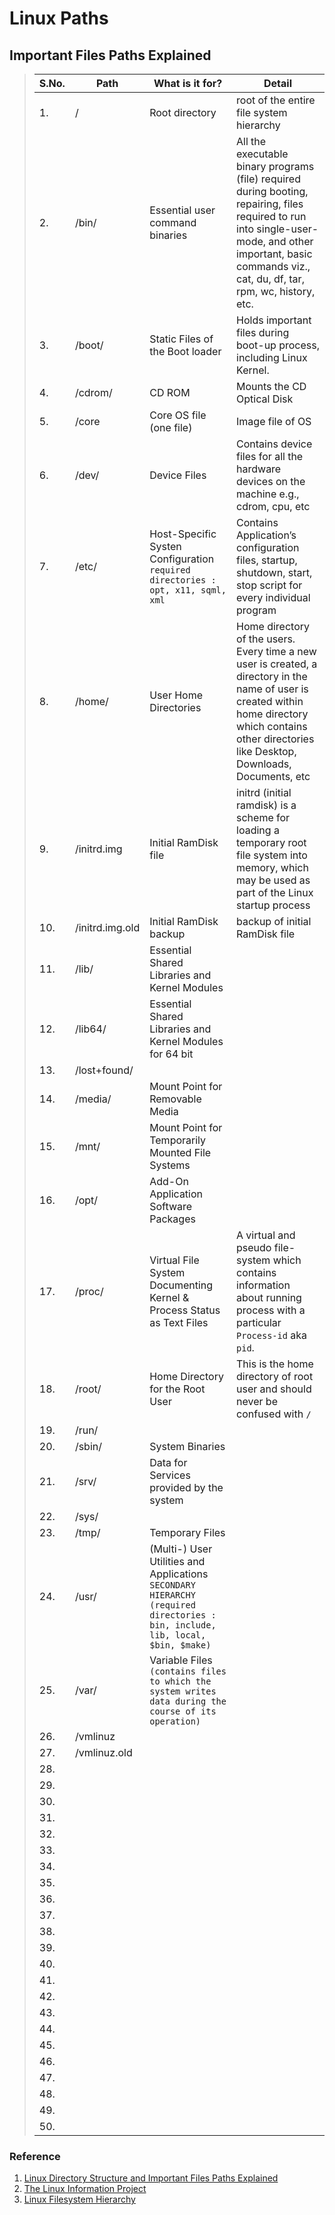 #	Linux Paths

##	Important Files Paths Explained
>	S.No. | Path | What is it for? | Detail
>	------|-----|-------------|------
>	1. | / | Root directory | root of the entire file system hierarchy
>	2. | /bin/ | Essential user command binaries | All the executable binary programs (file) required during booting, repairing, files required to run into single-user-mode, and other important, basic commands viz., cat, du, df, tar, rpm, wc, history, etc.
>	3. | /boot/ | Static Files of the Boot loader | Holds important files during boot-up process, including Linux Kernel.
>	4. | /cdrom/ | CD ROM | Mounts the CD Optical Disk
>	5. | /core | Core OS file (one file) | Image file of OS
>	6. | /dev/ | Device Files | Contains device files for all the hardware devices on the machine e.g., cdrom, cpu, etc
>	7. | /etc/ | Host-Specific Systen Configuration `required directories : opt, x11, sqml, xml` | Contains Application’s configuration files, startup, shutdown, start, stop script for every individual program
>	8. | /home/ | User Home Directories | Home directory of the users. Every time a new user is created, a directory in the name of user is created within home directory which contains other directories like Desktop, Downloads, Documents, etc
>	9. | /initrd.img | Initial RamDisk file | initrd (initial ramdisk) is a scheme for loading a temporary root file system into memory, which may be used as part of the Linux startup process
>	10. | /initrd.img.old | Initial RamDisk backup | backup of initial RamDisk file
>	11. | /lib/ | Essential Shared Libraries and Kernel Modules
>	12. | /lib64/ | Essential Shared Libraries and Kernel Modules for 64 bit
>	13. | /lost+found/ |  | 
>	14. | /media/ | Mount Point for Removable Media
>	15. | /mnt/ | Mount Point for Temporarily Mounted File Systems
>	16. | /opt/ | Add-On Application Software Packages
>	17. | /proc/ | Virtual File System Documenting Kernel & Process Status as Text Files | A virtual and pseudo file-system which contains information about running process with a particular `Process-id` aka `pid`.
>	18. | /root/ | Home Directory for the Root User | This is the home directory of root user and should never be confused with `/`
>	19. | /run/ |  | 
>	20. | /sbin/ | System Binaries
>	21. | /srv/ | Data for Services provided by the system
>	22. | /sys/ |  | 
>	23. | /tmp/ | Temporary Files
>	24. | /usr/ | (Multi-) User Utilities and Applications `SECONDARY HIERARCHY (required directories : bin, include, lib, local, $bin, $make)`
>	25. | /var/ | Variable Files `(contains files to which the system writes data during the course of its operation)`
>	26. | /vmlinuz |  | 
>	27. | /vmlinuz.old |  | 
>	28. |  |  | 
>	29. |  |  | 
>	30. |  |  | 
>	31. |  |  | 
>	32. |  |  | 
>	33. |  |  | 
>	34. |  |  | 
>	35. |  |  | 
>	36. |  |  | 
>	37. |  |  | 
>	38. |  |  | 
>	39. |  |  | 
>	40. |  |  | 
>	41. |  |  | 
>	42. |  |  | 
>	43. |  |  | 
>	44. |  |  | 
>	45. |  |  | 
>	46. |  |  | 
>	47. |  |  | 
>	48. |  |  | 
>	49. |  |  | 
>	50. |  |  | 

###	Reference
1.	[Linux Directory Structure and Important Files Paths Explained](https://www.tecmint.com/linux-directory-structure-and-important-files-paths-explained/)
2.	[The Linux Information Project](http://www.linfo.org/index.html)
3.	[Linux Filesystem Hierarchy](http://www.tldp.org/LDP/Linux-Filesystem-Hierarchy/html/)